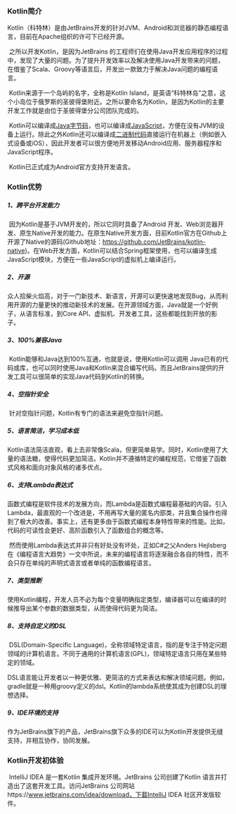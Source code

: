 ### Kotlin简介

​        Kotlin（科特林）是由JetBrains开发的针对JVM、Android和浏览器的静态编程语言，目前在Apache组织的许可下已经开源。

​        之所以开发Kotlin，是因为JetBrains 的工程师们在使用Java开发应用程序的过程中，发现了大量的问题。为了提升开发效率以及解决使用Java开发带来的问题，在借鉴了Scala、Groovy等语言后，开发出一款致力于解决Java问题的编程语言。

​        Kotlin来源于一个岛屿的名字，全称是Kotlin Island，是英语“科特林岛”之意，这个小岛位于俄罗斯的圣彼得堡附近。之所以要命名为Kotlin，是因为Kotlin的主要开发工作就是由位于圣彼得堡分公司团队完成的。

​        Kotlin可以编译成[Java字节码]()，也可以编译成[JavaScript]()，方便在没有JVM的设备上运行。除此之外Kotlin还可以编译成[二进制代码]()直接运行在机器上（例如嵌入式设备或iOS），因此开发者可以很方便地开发移动Android应用、服务器程序和JavaScript程序。

​        Kotlin已正式成为Android官方支持开发语言。

### Kotlin优势

##### 1、跨平台开发能力

​        因为Kotlin是基于JVM开发的，所以它同时具备了Android 开发、Web浏览器开发、原生Native开发的能力。在原生Native开发方面，目前Kotlin官方在Github上开源了Native的源码(Github地址：https://github.com/JetBrains/kotlin-native)。在Web开发方面，Kotlin可以结合Spring框架使用，也可以编译生成JavaScript模块，方便在一些JavaScript的虚拟机上编译运行。

##### 2、开源

​        众人拾柴火焰高，对于一门新技术、新语言，开源可以更快速地发现Bug，从而利用开源的力量更快的推动新技术的发展。在开源领域方面，Java就是一个好例子，从语言标准，到Core API、虚拟机、开发者工具，这些都能找到开放的影子。

##### 3、100%兼容Java

​       Kotlin能够和Java达到100%互通，也就是说，使用Kotlin可以调用 Java已有的代码或库，也可以同时使用Java和Kotlin来混合编写代码。而且JetBrains提供的开发工具可以很简单的实现Java代码到Kotlin的转换。

##### 4、空指针安全

​        针对空指针问题，Kotlin有专门的语法来避免空指针问题。

##### 5、语言简洁，学习成本低

​        Kotlin语法简洁直观，看上去非常像Scala，但更简单易学。同时，Kotlin使用了大量的语法糖，使得代码更加简洁。Kotlin并不遵循特定的编程规范，它借鉴了函数式风格和面向对象风格的诸多优点。

##### 6、支持Lambda表达式

​        函数式编程是软件技术的发展方向，而Lambda是函数式编程最基础的内容。引入Lambda，最直观的一个改进是，不用再写大量的匿名内部类，并且集合操作也得到了极大的改善。事实上，还有更多由于函数式编程本身特性带来的性能。比如，代码的可读性会更好、高阶函数引入了函数组合的概念等。

​        然而使用Lambda表达式并非只有好处没有坏处，正如C#之父Anders Hejlsberg在《编程语言大趋势》一文中所说，未来的编程语言将逐渐融合各自的特性，而不会只存在单纯的声明式语言或者单纯的函数编程语言。

##### 7、类型推断

​        使用Kotlin编程，开发人员不必为每个变量明确指定类型，编译器可以在编译的时候推导出某个参数的数据类型，从而使得代码更为简洁。

##### 8、支持自定义的DSL

​        DSL(Domain-Specific Language)，全称领域特定语言，指的是专注于特定问题领域的计算机语言。不同于通用的计算机语言(GPL)，领域特定语言只用在某些特定的领域。

​        DSL语言能让开发者以一种更优雅、更简洁的方式来表达和解决领域问题。例如，gradle就是一种用groovy定义的dsl。Kotlin的lambda系统使其成为创建DSL的理想选择。

##### 9、IDE环境的支持

​        作为JetBrains旗下的产品，JetBrains旗下众多的IDE可以为Kotlin开发提供无缝支持，并相互协作，协同发展。

### Kotlin开发初体验

​        IntelliJ IDEA 是一套Kotlin 集成开发环境。JetBrains 公司创建了Kotlin 语言并打造出了这套开发工具。访问JetBrains 公司网站https://www.jetbrains.com/idea/download，下载IntelliJ IDEA 社区开发版软件。

